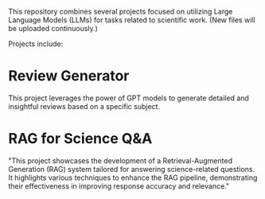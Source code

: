 This repository combines several projects focused on utilizing Large Language Models (LLMs) for tasks related to scientific work. 
(New files will be uploaded continuously.)

Projects include:

# Review Generator
This project leverages the power of GPT models to generate detailed and insightful reviews based on a specific subject.

# RAG for Science Q&A
"This project showcases the development of a Retrieval-Augmented Generation (RAG) system tailored for answering science-related questions. It highlights various techniques to enhance the RAG pipeline, demonstrating their effectiveness in improving response accuracy and relevance."

